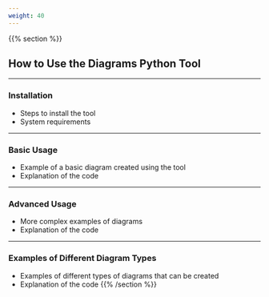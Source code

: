 ```yaml
---
weight: 40
---
```

{{% section %}}

## How to Use the Diagrams Python Tool
---
### Installation
- Steps to install the tool
- System requirements
---
### Basic Usage
- Example of a basic diagram created using the tool
- Explanation of the code
---
### Advanced Usage
- More complex examples of diagrams
- Explanation of the code
---
### Examples of Different Diagram Types
- Examples of different types of diagrams that can be created
- Explanation of the code
{{% /section %}}

